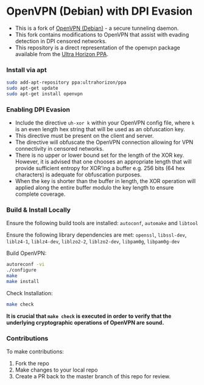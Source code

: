 # OpenVPN (Debian) with DPI Evasion

- This is a fork of [OpenVPN (Debian)](https://salsa.debian.org/debian/openvpn) - a secure tunneling daemon.
- This fork contains modifications to OpenVPN that assist with evading detection in DPI censored networks.
- This repository is a direct representation of the openvpn package available from the [Ultra Horizon PPA](https://launchpad.net/~ultrahorizon/+archive/ubuntu/ppa).

### Install via apt

```bash
sudo add-apt-repository ppa:ultrahorizon/ppa
sudo apt-get update
sudo apt-get install openvpn
```

### Enabling DPI Evasion

- Include the directive `uh-xor k` within your OpenVPN config file, where `k` is an even length hex string that will be used as an obfuscation key. 
- This directive must be present on the client and server. 
- The directive will obfuscate the OpenVPN connection allowing for VPN connectivity in censored networks. 
- There is no upper or lower bound set for the length of the XOR key. However, it is advised that one chooses an appropriate length that will provide sufficient entropy for XOR'ing a buffer e.g. 256 bits (64 hex characters) is adequate for obfuscation purposes.
- When the key is shorter than the buffer in length, the XOR operation will applied along the entire buffer modulo the key length to ensure complete coverage.

### Build & Install Locally

Ensure the following build tools are installed:
`autoconf`, `automake` and `libtool`

Ensure the following library dependencies are met:
`openssl`, `libssl-dev`, `liblz4-1`, `liblz4-dev`, `liblzo2-2`, `liblzo2-dev`, `libpam0g`, `libpam0g-dev`

Build OpenVPN:
```bash
autoreconf -vi
./configure
make
make install
```

Check Installation:
```bash
make check
```

**It is crucial that `make check` is executed in order to verify that the underlying cryptographic operations of OpenVPN are sound.**

### Contributions

To make contributions:

1. Fork the repo
2. Make changes to your local repo
3. Create a PR back to the master branch of this repo for review.


